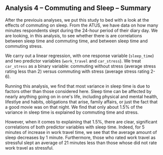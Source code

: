 ## Analysis 4 – Commuting and Sleep – Summary

After the previouis analyses, we put this study to bed with a look at the effects of commuting on sleep. From the ATUS, we have data on how many minutes respondents slept during the 24-hour period of their diary day. We are looking, in this analysis, to see whether there is are correlations between sleep time and commuting time, and between sleep time and commuting stress.

We carry out a linear regression, with one response variable (`sleep_time`) and two predictor variables (`work_travel` and `car_stress`). We treat `car_stress` as a binary variable: commuting without stress (average stress rating less than 2) versus commuting with stress (average stress rating 2-6).

Running this analysis, we find that most variance in sleep time is due to factors other than those considered here. Sleep time can be affected by nearly anything going on in one's life, including physical and mental health, lifestlye and habits, obligations that arise, family affairs, or just the fact that a good movie was on that night. We find that only about 1.5% of the variance in sleep time is explained by commuting time and stress.

However, when it comes to explaining that 1.5%, there are clear, significant correlations of both predictor variables with sleep time. Indeed, for 5 minutes of increase in work travel time, we see that the average amount of sleep decreases by 1 minute. Furthermore, those who rated work travel as stressful slept an average of 21 minutes less than those whose did not rate work travel as stressful.
